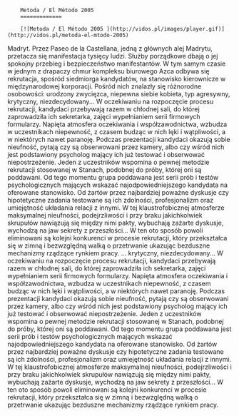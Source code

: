 
        Metoda / El Método 2005 
        =============
        
        [![Metoda / El Método 2005 ](http://vidos.pl/images/player.gif)](http://vidos.pl/metoda-el-mtodo-2005)
        
        
 Madryt. Przez Paseo de la Castellana, jedną z głównych alej Madrytu, przetacza się manifestacja tysięcy ludzi. Służby porządkowe dbają o jej spokojny przebieg i bezpieczeństwo manifestantów. W tym samym czasie w jednym z drapaczy chmur kompleksu biurowego Azca odbywa się rekrutacja, spośród siedmiorga kandydatów, na stanowisko kierownicze w międzynarodowej korporacji. Pośród nich znalazły się różnorodne osobowości: urodzony zwycięzca, niepewna siebie kobieta, typ agresywny, krytyczny, niezdecydowany... W oczekiwaniu na rozpoczęcie procesu rekrutacji, kandydaci przebywają razem w chłodnej sali, do której zaprowadziła ich sekretarka, zajęci wypełnianiem serii firmowych formularzy. Napięta atmosfera oczekiwania i współzawodnictwa, wzbudza w uczestnikach niepewność, z czasem budząc w nich lęki i wątpliwości, a w niektórych nawet paranoję. Podczas prezentacji kandydaci okazują sobie nieufność, pytają czy są obserwowani przez kamery, albo czy wśród nich jest podstawiony psycholog mający ich już testować i obserwować niepostrzeżenie. Jeden z uczestników wspomina o pewnej metodzie rekrutacji stosowanej w Stanach, podobnej do próby, której oni są poddawani. Od tego momentu grupa poddawana jest serii prób i testów psychologicznych mających wskazać najodpowiedniejszego kandydata na oferowane stanowisko. Od żartów przez najbardziej poważne dyskusje czy hipotetyczne zadania testowane są ich zdolności, profesjonalizm oraz umiejętność układania relacji z innymi. W tej klaustrofobicznej atmosferze maksymalnej nieufności, podejrzliwości i przy braku jakichkolwiek skrupułów nawiązują się między nimi pakty, wybuchają zażarte dyskusje, wychodzą na jaw sekrety z przeszłości... W ten oto sposób powoli eliminowani są kolejni konkurenci w procesie rekrutacji, który przekształca się w zimną i bezwzględną walką o przetrwanie ukazując bezduszne mechanizmy rządzące rynkiem pracy.  ... krytyczny, niezdecydowany... W oczekiwaniu na rozpoczęcie procesu rekrutacji, kandydaci przebywają razem w chłodnej sali, do której zaprowadziła ich sekretarka, zajęci wypełnianiem serii firmowych formularzy. Napięta atmosfera oczekiwania i współzawodnictwa, wzbudza w uczestnikach niepewność, z czasem budząc w nich lęki i wątpliwości, a w niektórych nawet paranoję. Podczas prezentacji kandydaci okazują sobie nieufność, pytają czy są obserwowani przez kamery, albo czy wśród nich jest podstawiony psycholog mający ich już testować i obserwować niepostrzeżenie. Jeden z uczestników wspomina o pewnej metodzie rekrutacji stosowanej w Stanach, podobnej do próby, której oni są poddawani. Od tego momentu grupa poddawana jest serii prób i testów psychologicznych mających wskazać najodpowiedniejszego kandydata na oferowane stanowisko. Od żartów przez najbardziej poważne dyskusje czy hipotetyczne zadania testowane są ich zdolności, profesjonalizm oraz umiejętność układania relacji z innymi. W tej klaustrofobicznej atmosferze maksymalnej nieufności, podejrzliwości i przy braku jakichkolwiek skrupułów nawiązują się między nimi pakty, wybuchają zażarte dyskusje, wychodzą na jaw sekrety z przeszłości... W ten oto sposób powoli eliminowani są kolejni konkurenci w procesie rekrutacji, który przekształca się w zimną i bezwzględną walką o przetrwanie ukazując bezduszne mechanizmy rządzące rynkiem pracy.
    